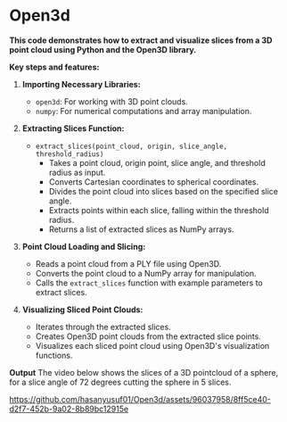# Open3d


**This code demonstrates how to extract and visualize slices from a 3D point cloud using Python and the Open3D library.**

**Key steps and features:**

1. **Importing Necessary Libraries:**
   - `open3d`: For working with 3D point clouds.
   - `numpy`: For numerical computations and array manipulation.

2. **Extracting Slices Function:**
   - `extract_slices(point_cloud, origin, slice_angle, threshold_radius)`
     - Takes a point cloud, origin point, slice angle, and threshold radius as input.
     - Converts Cartesian coordinates to spherical coordinates.
     - Divides the point cloud into slices based on the specified slice angle.
     - Extracts points within each slice, falling within the threshold radius.
     - Returns a list of extracted slices as NumPy arrays.

3. **Point Cloud Loading and Slicing:**
   - Reads a point cloud from a PLY file using Open3D.
   - Converts the point cloud to a NumPy array for manipulation.
   - Calls the `extract_slices` function with example parameters to extract slices.

4. **Visualizing Sliced Point Clouds:**
   - Iterates through the extracted slices.
   - Creates Open3D point clouds from the extracted slice points.
   - Visualizes each sliced point cloud using Open3D's visualization functions.

**Output**
The video below shows the slices of a 3D pointcloud of a sphere, for a slice angle of 72 degrees cutting the sphere in 5 slices.

https://github.com/hasanyusuf01/Open3d/assets/96037958/8ff5ce40-d2f7-452b-9a02-8b89bc12915e


